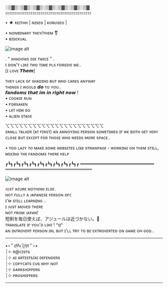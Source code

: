 ░▒▓▒░▒▓▒░▒▓▒░▒▓▒░▒▓▒░▒▓▒░▒▓  
⚏⚏⚏⚏⚏⚏⚏⚏⚏⚏⚏⚏⚏⚏⚏⚏⚏⚏⚏⚏⚏⚏  
                                  
• ★  ᴋᴇɪᴛʜʜ |  ɴɪsᴇᴏ |  ᴋᴏʀᴜsᴇᴏ  |                                       
                                    
•  ɴᴏɴʙɪɴᴀʀʏ ᴛʜᴇʏ/ᴛʜᴇᴍ ⚧             
•  ʙɪsᴇxᴜᴀʟ                                                             
                                    
![image alt](https://github.com/Kuro1x/Kuro1x/blob/8e22b83958c25c4e23602cd98b76b46c4be81c91/%E1%B4%8F%CA%9C%20%E1%B4%8D%CA%8F%20s%E1%B4%98%E1%B4%80%E1%B4%A1%C9%B4_20251029144854.png) 


                                 
   . " sʜᴀᴅᴏᴡs ᴅɪᴇ ᴛᴡɪᴄᴇ " .         
                                    ɪ ᴅᴏɴ'ᴛ ʟɪᴋᴇ ᴛᴡᴏ ᴛɪᴍᴇ ᴘʟs ғᴏʀɢɪᴠᴇ ᴍᴇ..                                     
          [ɪ ʟᴏᴠᴇ 𝙏𝙝𝙚𝙢]           
                                  
ᴛʜᴇʏ ʟᴀᴄᴋ ᴏғ sʜᴀᴅɪɴɢ ʙᴜᴛ ᴡʜᴏ ᴄᴀʀᴇs ᴀɴʏᴡᴀʏ                              
ᴛʜɪɴɢs ɪ ᴡᴏᴜʟᴅ 𝙙𝙤 ᴛᴏ ʏᴏᴜ..           
   𝙛𝙖𝙣𝙙𝙤𝙢𝙨 𝙩𝙝𝙖𝙩 𝙞𝙢 𝙞𝙣 𝙧𝙞𝙜𝙝𝙩 𝙣𝙤𝙬 !      
• ᴄᴏᴏᴋɪᴇ ʀᴜɴ                         
• ғᴏʀsᴀᴋᴇɴ                          
• ʟᴇᴛ ʜɪᴍ ɢᴏ                         
• ᴀʟɪᴇɴ sᴛᴀɢᴇ                        
                                  
⌥⌥⌥⌥⌥⌥⌥⌥⌥⌥⌥⌥⌥⌥⌥⌥⌥⌥⌥⌥⌥⌥  
sᴍᴀʟʟ ᴛᴀʟᴋᴇʀ (ᴀᴛ ғɪʀsᴛ) ᴀɴ ᴀɴɴᴏʏɪɴɢ ᴘᴇʀsᴏɴ sᴏᴍᴇᴛɪᴍᴇs ɪғ ᴡᴇ ʙᴏᴛʜ ɢᴇᴛ ᴠᴇʀʏ ᴄʟᴏsᴇ ʙᴜᴛ ᴇxᴄᴇᴘᴛ ғᴏʀ ᴛʜᴏsᴇ ᴡʜᴏ ɴᴇᴇᴅs ᴍᴏʀᴇ sᴘᴀᴄᴇ..                        
                                 
• ᴛᴏᴏ ʟᴀᴢʏ ᴛᴏ ᴍᴀᴋᴇ sᴏᴍᴇ ᴡᴇʙsɪᴛᴇs ʟɪᴋᴇ sᴛʀᴀᴡᴘᴀɢᴇ - ᴡᴏʀᴋɪɴɢ ᴏɴ ᴛʜᴇᴍ sᴛɪʟʟ, ᴍɪxɪɴɢ ᴛʜᴇ ғᴀɴᴅᴏᴍs ᴛʜᴇʀᴇ ʜᴇʟᴘ      
                                   
┏┗┓┏┗┓┏┗┓┏┗┓┏┗┓┏┗┓┏┗┓┏┗┓┏┗┓┏
━━━━━━━━━━━━━━━━━━━━━━━━━━━━
════════════════════════════
                                   
![image alt](https://github.com/Kuro1x/Kuro1x/blob/7ecbf4fe551692c3736314cc532f478096ff2ded/%CA%9C%E1%B4%8F%CA%9F'%20%E1%B4%8F%C9%B4%20%C9%A2%C9%AA%E1%B4%8D%E1%B4%8D%E1%B4%87%20%E1%B4%80%20s%E1%B4%87%E1%B4%84_20251029201627.png?) 
                                    
ᴊᴜsᴛ ᴀᴢᴜʀᴇ ɴᴏᴛʜɪɴɢ ᴇʟsᴇ.              
ɴᴏᴛ ғᴜʟʟʏ ᴀ ᴊᴀᴘᴀɴᴇsᴇ ᴘᴇʀsᴏɴ ᴏғᴄ   
ɪ'ᴍ sᴛɪʟʟ ʟᴇᴀʀɴɪɴɢ ..                 
ɪ ᴊᴜsᴛ ᴍᴏᴠᴇᴅ ᴛʜᴇʀᴇ                   
ɴᴏᴛ ғʀᴏᴍ ᴊᴀᴘᴀɴ!                     
短剣を毎日使えば、アジュールは近づかない。🎀                                  
ᴛʀᴀɴsʟᴀᴛᴇ ɪғ ʏᴏᴜ'ᴅ ʟɪᴋᴇ  ! ^q^         
ᴀɴ ɪɴᴛʀᴏᴠᴇʀᴛ ᴘᴇʀsᴏɴ ɪʀʟ ʙᴜᴛ ɪ'ʟʟ ᴛʀʏ ᴛᴏ ʙᴇ ᴇxᴛʀᴏᴠᴇʀᴛᴇᴅ ᴏɴ ɢᴀᴍᴇ ᴏʜ ɢᴏᴅ..       
_________________________________
                                    
   •∘˙˚ ժׁׅ݊݊݊ꪀꪱׁׁׁׅׅׅ ᥣׁׅ֪ꪱׁׁׁׅׅׅׅ꯱tׁׅ ˚˙∘•                 
┆⊹ ʀ@ᴄɪsᴛs                          
┆⊹ ᴀɪ ᴀʀᴛɪsᴛs/ᴀɪ ᴅᴇғᴇɴᴅᴇʀs            
┆⊹ ᴄᴏᴘʏᴄᴀᴛs ᴄᴜs ᴡʜʏ ɴᴏᴛ             
┆⊹ ᴅᴀʀᴋsʜɪᴘᴘᴇʀs                      
┆⊹ ᴘʀᴏsʜɪᴘᴘᴇʀs                     
                                 
_________________________________  
